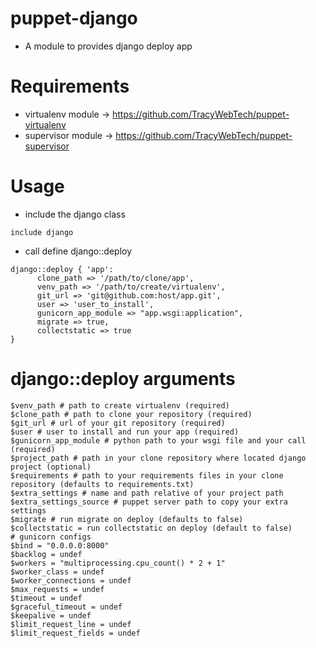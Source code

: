 puppet-django
=============

* A module to provides django deploy app

Requirements
=============

* virtualenv module -> https://github.com/TracyWebTech/puppet-virtualenv
* supervisor module -> https://github.com/TracyWebTech/puppet-supervisor

Usage
=============

* include the django class
```puppet
include django
```

* call define django::deploy
```puppet
django::deploy { 'app':  
      clone_path => '/path/to/clone/app',
      venv_path => '/path/to/create/virtualenv',
      git_url => 'git@github.com:host/app.git',
      user => 'user_to_install',
      gunicorn_app_module => "app.wsgi:application",
      migrate => true,
      collectstatic => true
}
```

django::deploy arguments
=============
```puppet
$venv_path # path to create virtualenv (required)
$clone_path # path to clone your repository (required)
$git_url # url of your git repository (required)
$user # user to install and run your app (required)
$gunicorn_app_module # python path to your wsgi file and your call (required)
$project_path # path in your clone repository where located django project (optional)
$requirements # path to your requirements files in your clone repository (defaults to requirements.txt)
$extra_settings # name and path relative of your project path
$extra_settings_source # puppet server path to copy your extra settings
$migrate # run migrate on deploy (defaults to false)
$collectstatic = run collectstatic on deploy (default to false)
# gunicorn configs
$bind = "0.0.0.0:8000"
$backlog = undef
$workers = "multiprocessing.cpu_count() * 2 + 1"
$worker_class = undef
$worker_connections = undef
$max_requests = undef
$timeout = undef
$graceful_timeout = undef
$keepalive = undef
$limit_request_line = undef
$limit_request_fields = undef
```